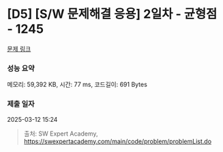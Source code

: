 # [D5] [S/W 문제해결 응용] 2일차 - 균형점 - 1245 

[문제 링크](https://swexpertacademy.com/main/code/problem/problemDetail.do?contestProbId=AV15MeBKAOgCFAYD) 

### 성능 요약

메모리: 59,392 KB, 시간: 77 ms, 코드길이: 691 Bytes

### 제출 일자

2025-03-12 15:24



> 출처: SW Expert Academy, https://swexpertacademy.com/main/code/problem/problemList.do
